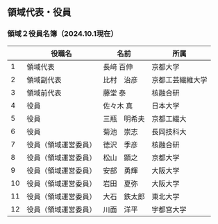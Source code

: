 ## 領域代表・役員
 

### 領域２役員名簿（2024.10.1現在）

| 　 | 役職名 | 名前 | 所属 |
| ---- | ---- | ---- | ---- |
| 1 | 領域代表 | 長﨑 百伸 | 京都大学 |
| 2 | 領域副代表 | 比村　治彦 | 京都工芸繊維大学 |
| 3 | 領域前代表 | 藤堂  泰 | 核融合研 |
| 4 | 役員 | 佐々木 真 | 日本大学 |
| 5 | 役員 | 三瓶　明希夫 | 京都工繊大 |
| 6 | 役員 | 菊池　崇志 | 長岡技科大 |
| 7 | 役員（領域運営委員） | 徳沢　季彦 | 核融合研 |
| 8 | 役員（領域運営委員） | 松山　顕之 | 京都大学 |
| 9 | 役員（領域運営委員） | 安部　勇輝 | 大阪大学 |
| 10 | 役員（領域運営委員） | 岩田　夏弥 | 大阪大学 |
| 11 | 役員（領域運営委員） | 大石　鉄太郎 | 東北大学 |
| 12 | 役員（領域運営委員） | 川面　洋平 | 宇都宮大学 |